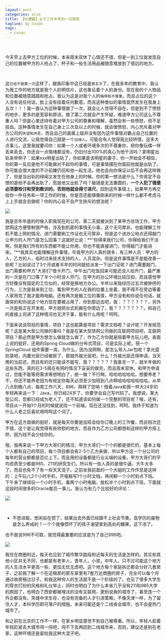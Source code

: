 ```yaml
---
layout: post
categories: else
title: 【吐槽篇】关于工作半年的一点感悟
tagline: by cxuan
tags: 
  - cxuan
---
```


​		

​		今天早上去甲方工位的时候，本来周末双休了心情还不错，但是一到工位就发现自己的位置被甲方的人抢占了，杯子和一些生活用品被随意堆放到了很远的地方。

​		<!--more-->

​		这`已经不是第一次`这样了，据我印象中这已经是`第五次`了，在我多年的教育中，我认为我工作的地方就是我个人的明信片，这也象征着个人的身份。现在我的个人物品和位置被随意践踏和抢占，我认为这是对我个人的`侮辱和不尊重`，而且占位的这个人没有说任何话，脸上没有挂着任何歉意。而且这种类似的事情竟然发生在我身上五次！！！我一直认为这种事情做了一次，就会让人觉得不自在，但是到不了愤怒的地步，更多的是宽容和原谅。做了第二次就会产生怀疑，难道甲方公司这么不尊重人吗？但是心里还持有着对甲方公司的尊重和理解，虽然会有一些愤怒，但不足挂齿。这种事情发生在自己身上三次及以上的时候，就会很愤怒，内心充斥着对甲方公司的`失望和厌恶`，而且自己的直属上级并没有因为这件事情对霸占自己位置的人进行交流，让我觉得自己就是一个`边缘人`。可能会有人觉得我比较矫情，这多大点事儿，这里我就要问你：如果一个人或者环境多次的不尊重你，把你像玩偶一样丢来丢去，你还会一点情绪都没有，仍旧付出100%的真心为他干活吗？拿明星出轨来举例子：如果xxx明星出轨了，你如果是该明星的妻子，你一开始会不相信，你的第一反应是他不可能做对不起你的事情，可是事情摆在你面前他就是出轨了。你可能会很大度的不计前嫌仍旧和他一起生活，他也会向你保证以后不会再这样做了，但是当出轨的绯闻又发生在他身上的时候，你的第一想法是什么？你肯定不会想的是他不会再出轨了，而是他又出轨了吗？破镜是无法重圆的，**一个人犯了错是必须要检讨和受到教训的，否则他就会得寸进尺**。回到这件事情上，如果甲方再交给你一件任务和一项工作的时候，你是否还能够像刚来的时候一样什么都不考虑马上上手就会去做呢？你的内心会不会产生排斥的想法呢？

![](http://www.justdojava.com/assets/images/2019/java/image-cxuan/saysomething/01.png)



​		我是去年年底的时候入职我现在的公司，第二天就被派到了某甲方驻场工作，甲方禁网这方便管制很严格，涉及到机密的事情无小事，这个无可厚非，也能理解工作机不能上网的情况。进门需要刷工作证也无可厚非，但是这个进办公地点还得敲门让甲方的人开门是怎么回事？这就好比说：**"你得来我们公司，你得给我们干活啊，但是我们所有的东西都不能让你用，你也不能直接进门，你得敲门才能进来。"**我其实也能理解这件事情，毕竟甲方的人真的很多，有三种人员：甲方的人，乙方的人，临时过来技术支持的人，人员混杂。但是这件事情是不是能改善一些呢？比如说过了3个月或者半年的时间就给派发一下出门证呢？进门需要敲门，出门需要和甲方"大哥们"借卡开门，中午出门吃饭回来可能还没人给开门，最严重的一次是在门口等了半个小时没人开门。在甲方的办公环境比较压抑，而且感觉甲方好像没有固定的工位似的，经常是换地方办公。半年以来我经历过五次被排挤的行为，三次是我来到工位，看到甲方的人在我的位置上坐着，我不得不在旁边等着人家用完了我才能用电脑。还有两次是搬工位的事情，甲方没有和你说任何话，就唐突的和你说这个地方现在要被占用了，你到那边去吧，我：？？？？？？，另外一次是我正在开发呢，甲方就把台式机搬在你旁边了，我？？？？？？？。和自己的直接上司讲了这种情况也无济于事，能有什么用呢？呵呵。

​		下面来说说项目的事情，项目？这也能算是项目？需求文档呢？设计呢？开发规范呢？这是某大型公司做的事吗？我是在某大型禁网公司做的互联网项目吧，互联网项目？那必然是甲方想怎么做就怎么做了，作为乙方你就是陪着甲方玩儿吧。表面上说的挺好，还用的Spring Cloud做的分布式项目，可是实际上呢，搭一个SpringCloud 组件需要一周，为什么，因为没网啊，那怎么导入Jar包呢？拿光盘刻录吧，内置光驱已经被抠了，那就外接光驱吧，什么？外接光驱还得申请，当天用的当前还，而且有的还只能读不能写，我？？？？？？我直言一下，就半年做的这些东西，真的花3-5周在有网的情况下妥妥的做完，而且周末双休。和甲方申请过，您能不能等把需求等想明白了，统一做？不行啊，哈哈哈哈哈哈。想要养老？不，你还不能养老因为有规定你每天必须至少加班到八点啊哈哈哈哈哈哈哈。从早八点到晚八点，每周工作六天，886，拜拜了您呐！借着Java和我一样大24岁的年轻再来说一下：Java，你已经24岁了，你要学会自己写代码了。我想说，某大型公司，您都已经成为老人了，还不知道该如何做一个完整的项目呢？哦，还有，项目从一开始1个月的时候就说找一个前端，现在还没找到，呵呵。我终于知道为什么人老之后喜欢用呵呵这个词了。

​		甲方在这方面做的挺好，就是每天你要是加班会给你订晚上的工作餐，而且档次还不错，这个是让我觉得有些欣慰的地方。而且作为乙方公司都想和这样的甲方搭上桥，因为钱不会少给你的。

​		哦，我再来说一下甲方大哥们的情况，甲方大哥们一个个的都是很忙的，基本上每个人都有自己的项目，每个项目都会有2-5个乙方来做，所以甲方这一个分公司的每年的营业额都是百亿上下。而且用的设备都是行业尖端的设备。甲方大哥们的平均资质至少都是985、211的研究生们，所以有一些人真的是很牛逼，大牛太多了。而且也免不了有一些天天混子。之前坐我前面的一个大姐的工作作息是这样的：上午玩儿2个小时手机，开电脑写1个小时文档，再闲聊一个小时到点下班。下午来了继续玩一个小时手机，看两个小时电脑，放松半个小时到点下班。下面就这段时间很多的Oracle裁员一事儿，我认为有几个比较好的评论：

![](http://www.justdojava.com/assets/images/2019/java/image-cxuan/saysomething/02.png)

​	

* 不思进取，悠闲自在惯了，结果出去外面已经跟不上社会节奏。高学历的废物是怎么养成的？一个个就像惯坏了的孩子渴望拿到高处的糖果，这下凉了。

也不是说996不可取，我觉得最重要的应该是为了自己996吧。

![](http://www.justdojava.com/assets/images/2019/java/image-cxuan/saysomething/03.png)



​		我住在商圈附近，每天也见到了城市繁华路段附近每天的生活是怎样的。其实和其他小区并无不同，也都是有老年人，青年人，小孩，中年人，只不过可能这个地方的人生活水平更高一些，更加无忧无虑吧。这个地方每个家庭拆迁都会分好几套房子，之前我了解一个在这租房的房东家里有7套万达商圈的房子，完全可以每个月通过收房租过日子。和我这种穷人的生活就不是一个阶级的了。也见了很多大学生的穿衣打扮的风格和礼仪举止，同时也明白了为什么本省几乎没有211和985大学的原因了，也明白了西安都被埋汰的没有互联网，更别说我的城市了，甚至连一个外企都没有。夹缝中求生存，也没有完备的人才引进策略，不像天津一样，为了留住人才，本科学历即可落户的措施。未来可能还是个二线省会城市，也不会是热门城市了。

​		和之前在北京的工作不一样，在家乡明显感觉不到自己被尊重。所以，年轻人趁着年轻赶紧去大城市闯一闯吧，闯不下去再回到二线城市来，否则，建议还是别在老家，这种环境还是留给我这种大混子吧。

​		